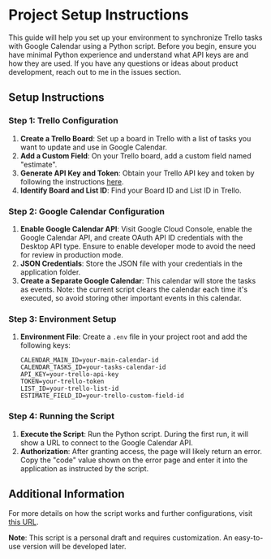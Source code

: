 # Project Setup Instructions

This guide will help you set up your environment to synchronize Trello tasks with Google Calendar using a Python script. Before you begin, ensure you have minimal Python experience and understand what API keys are and how they are used.
If you have any questions or ideas about product development, reach out to me in the issues section.

## Setup Instructions

### Step 1: Trello Configuration
1. **Create a Trello Board**: Set up a board in Trello with a list of tasks you want to update and use in Google Calendar.
2. **Add a Custom Field**: On your Trello board, add a custom field named "estimate".
3. **Generate API Key and Token**: Obtain your Trello API key and token by following the instructions [here](https://developer.atlassian.com/cloud/trello/guides/rest-api/api-introduction/).
4. **Identify Board and List ID**: Find your Board ID and List ID in Trello.

### Step 2: Google Calendar Configuration
1. **Enable Google Calendar API**: Visit Google Cloud Console, enable the Google Calendar API, and create OAuth API ID credentials with the Desktop API type. Ensure to enable developer mode to avoid the need for review in production mode.
2. **JSON Credentials**: Store the JSON file with your credentials in the application folder.
3. **Create a Separate Google Calendar**: This calendar will store the tasks as events. Note: the current script clears the calendar each time it's executed, so avoid storing other important events in this calendar.

### Step 3: Environment Setup
1. **Environment File**: Create a `.env` file in your project root and add the following keys:
   ```
   CALENDAR_MAIN_ID=your-main-calendar-id
   CALENDAR_TASKS_ID=your-tasks-calendar-id
   API_KEY=your-trello-api-key
   TOKEN=your-trello-token
   LIST_ID=your-trello-list-id
   ESTIMATE_FIELD_ID=your-trello-custom-field-id
   ```

### Step 4: Running the Script
1. **Execute the Script**: Run the Python script. During the first run, it will show a URL to connect to the Google Calendar API.
2. **Authorization**: After granting access, the page will likely return an error. Copy the "code" value shown on the error page and enter it into the application as instructed by the script.

## Additional Information
For more details on how the script works and further configurations, visit [this URL](someurl).

**Note**: This script is a personal draft and requires customization. An easy-to-use version will be developed later.
